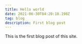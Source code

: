 ```yaml
---
title: Hello world
date: 2021-06-30T04:20:18.198Z
tag: blog
description: First blog post
---
```

This is the first blog post of this site.
